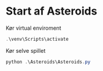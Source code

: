 # Start af Asteroids

Kør virtual enviroment
````powershell
.\venv\Scripts\activate
````

Kør selve spillet
````powershell
python .\Asteroids\Asteroids.py     
````